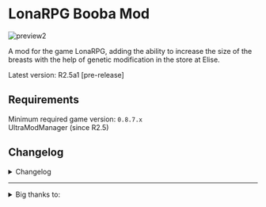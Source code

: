 # LonaRPG Booba Mod

![preview2](https://github.com/Sawapine/LonaRPG_Booba/assets/106891482/5b020f92-2d0d-4f4e-8fd2-5fca3bf00343)

A mod for the game LonaRPG, adding the ability to increase the size of the breasts with the help of genetic modification in the store at Elise.

Latest version: R2.5a1 [pre-release]

## Requirements

Minimum required game version: `0.8.7.x`<br/>
UltraModManager (since R2.5)

## Changelog

<details>
<summary>Changelog</summary>

- R1.5: Added support (partial) for Dancer outfit.
  
- R1.8:

Fixed some color issues and adjusted the wound sprites.

Added support for dark nipple areolas and made other minor changes.
- R2: corrected the sprites of `AdvMid` to ensure proper display when the color palette is modified.
- R2.2: minor cosmetic changes+fixes to the default clothing and body.
- added `PaletteMover.rb` script that copies the necessary .json files with palette parameter settings to PaletteChanger folder, enabling color changes to affect the displayed belly as shown above.
It also generates corresponding .bat file, which can be used to quickly delete these .json files if needed.
- R2.3: Added support for `WarBoss Rapeloop` sprites.
- R2.3.1-pre1: Quick Fix sprite coordinates after 0.8.7.0 update.
- R2.3.1: Added support (partial) for `pose` outfits.

- R2.4:
  
  Added support (partial) for `Footman outfit`.
  
  Provided deeper compatibility for UltraModManager (UMM).
  
  Made some tweaks to the code related to PaletteChanger.

  Added experimental items to Gynecologist.

- R2.5a1

Redesigned the 'image delivery' method to be more immersive. Lona's breasts can now be enlarged after certain conditions are met.

Expanded the functionality of Elise's experimental items.

Starting with this version the mod requires `UltraModManager` (UMM) for the scripts to work correctly.

</details>

<hr/>

<details>
<summary>Big thanks to:</summary>

- `@HY` from arca.live for Base body sprites set and `Hunter outfit`.
- `@카나리아` for Pose_Replacer script.
- `UltraRev` for bringing huge chunk of immersion to the mod by reimagining the code responsible for 'image delivery' and providing full support for UMM.
- `Ricordi` for for continuing @HY's work on sprite redrawing and other visual stuff.

</details>

